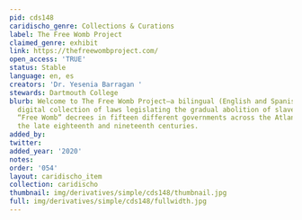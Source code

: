 ```yaml
---
pid: cds148
caridischo_genre: Collections & Curations
label: The Free Womb Project
claimed_genre: exhibit
link: https://thefreewombproject.com/
open_access: 'TRUE'
status: Stable
language: en, es
creators: 'Dr. Yesenia Barragan '
stewards: Dartmouth College
blurb: Welcome to The Free Womb Project—a bilingual (English and Spanish-language),
  digital collection of laws legislating the gradual abolition of slavery through
  “Free Womb” decrees in fifteen different governments across the Atlantic World during
  the late eighteenth and nineteenth centuries.
added_by: 
twitter: 
added_year: '2020'
notes: 
order: '054'
layout: caridischo_item
collection: caridischo
thumbnail: img/derivatives/simple/cds148/thumbnail.jpg
full: img/derivatives/simple/cds148/fullwidth.jpg
---
```

